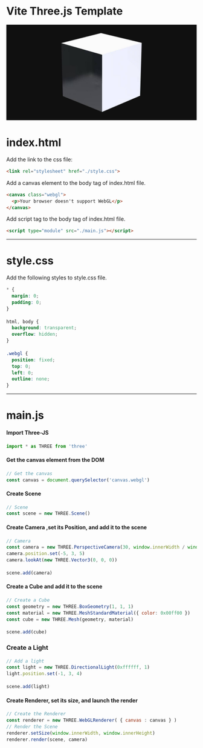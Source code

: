 # Vite Three.js Template

![alt text](./SocialImage.jpg)

# index.html
Add the link to the css file:
```html
<link rel="stylesheet" href="./style.css">
```

Add a canvas element to the body tag of index.html file.
```html
<canvas class="webgl">
  <p>Your browser doesn't support WebGL</p>
</canvas>
```

Add script tag to the body tag of index.html file.
```html
<script type="module" src="./main.js"></script>
```
___
# style.css
Add the following styles to style.css file.
```css
* {
  margin: 0;
  padding: 0;
}

html, body {
  background: transparent;
  overflow: hidden;
}

.webgl {
  position: fixed;
  top: 0;
  left: 0;
  outline: none;
}
```
___
# main.js
#### Import Three-JS
```js
import * as THREE from 'three'
```

#### Get the canvas element from the DOM
```js
// Get the canvas
const canvas = document.querySelector('canvas.webgl')
```

#### Create Scene
```js
// Scene
const scene = new THREE.Scene()
```

#### Create Camera ,set its Position, and add it to the scene
```js
// Camera
const camera = new THREE.PerspectiveCamera(30, window.innerWidth / window.innerHeight, 0.1, 1000)
camera.position.set(-5, 3, 5)
camera.lookAt(new THREE.Vector3(0, 0, 0))

scene.add(camera)
```

#### Create a Cube and add it to the scene
```js
// Create a Cube
const geometry = new THREE.BoxGeometry(1, 1, 1)
const material = new THREE.MeshStandardMaterial({ color: 0x00ff00 })
const cube = new THREE.Mesh(geometry, material)  

scene.add(cube)
```

### Create a Light
```js
// Add a light
const light = new THREE.DirectionalLight(0xffffff, 1)
light.position.set(-1, 3, 4)

scene.add(light)
```

#### Create Renderer, set its size, and launch the render
```js
// Create the Renderer
const renderer = new THREE.WebGLRenderer( { canvas : canvas } )
// Render the Scene
renderer.setSize(window.innerWidth, window.innerHeight)
renderer.render(scene, camera)

